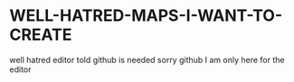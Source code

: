 # WELL-HATRED-MAPS-I-WANT-TO-CREATE
well hatred editor told github is needed sorry github I am only here for the editor
